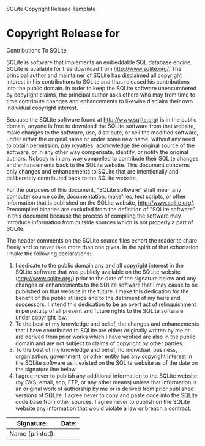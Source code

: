 
SQLite Copyright Release Template

# Copyright Release for
Contributions To SQLite



SQLite is software that implements an embeddable SQL database engine.
SQLite is available for free download from http://www.sqlite.org/.
The principal author and maintainer of SQLite has disclaimed all
copyright interest in his contributions to SQLite
and thus released his contributions into the public domain.
In order to keep the SQLite software unencumbered by copyright
claims, the principal author asks others who may from time to
time contribute changes and enhancements to likewise disclaim
their own individual copyright interest.




Because the SQLite software found at http://www.sqlite.org/ is in the
public domain, anyone is free to download the SQLite software
from that website, make changes to the software, use, distribute,
or sell the modified software, under either the original name or
under some new name, without any need to obtain permission, pay
royalties, acknowledge the original source of the software, or
in any other way compensate, identify, or notify the original authors. 
Nobody is in any way compelled to contribute their SQLite changes and 
enhancements back to the SQLite website. This document concerns
only changes and enhancements to SQLite that are intentionally and
deliberately contributed back to the SQLite website. 




For the purposes of this document, "SQLite software" shall mean any
computer source code, documentation, makefiles, test scripts, or
other information that is published on the SQLite website, 
http://www.sqlite.org/. Precompiled binaries are excluded from
the definition of "SQLite software" in this document because the
process of compiling the software may introduce information from
outside sources which is not properly a part of SQLite.




The header comments on the SQLite source files exhort the reader to
share freely and to never take more than one gives.
In the spirit of that exhortation I make the following declarations:



1. I dedicate to the public domain 
any and all copyright interest in the SQLite software that
was publicly available on the SQLite website (http://www.sqlite.org/) prior
to the date of the signature below and any changes or enhancements to
the SQLite software 
that I may cause to be published on that website in the future.
I make this dedication for the benefit of the public at large and
to the detriment of my heirs and successors. I intend this
dedication to be an overt act of relinquishment in perpetuity of
all present and future rights to the SQLite software under copyright
law.
2. To the best of my knowledge and belief, the changes and enhancements that
I have contributed to SQLite are either originally written by me
or are derived from prior works which I have verified are also
in the public domain and are not subject to claims of copyright
by other parties.
3. To the best of my knowledge and belief, no individual, business, organization,
government, or other entity has any copyright interest
in the SQLite software as it existed on the
SQLite website as of the date on the signature line below.
4. I agree never to publish any additional information
to the SQLite website (by CVS, email, scp, FTP, or any other means) unless
that information is an original work of authorship by me or is derived from 
prior published versions of SQLite.
I agree never to copy and paste code into the SQLite code base from
other sources.
I agree never to publish on the SQLite website any information that
would violate a law or breach a contract.





| Signature: | Date: |
| --- | --- |
 Name (printed): | |






